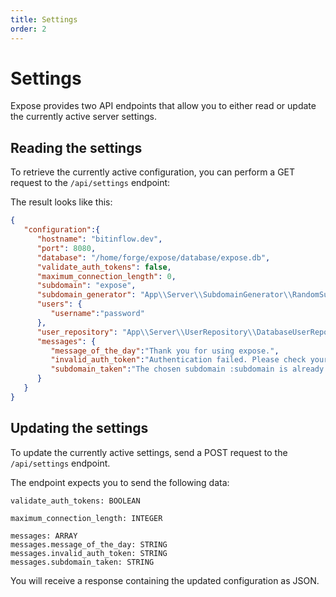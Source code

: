```yaml
---
title: Settings
order: 2
---
```


# Settings

Expose provides two API endpoints that allow you to either read or update the currently active server settings.

## Reading the settings

To retrieve the currently active configuration, you can perform a GET request to the `/api/settings` endpoint:

The result looks like this:

```json
{
   "configuration":{
      "hostname": "bitinflow.dev",
      "port": 8080,
      "database": "/home/forge/expose/database/expose.db",
      "validate_auth_tokens": false,
      "maximum_connection_length": 0,
      "subdomain": "expose",
      "subdomain_generator": "App\\Server\\SubdomainGenerator\\RandomSubdomainGenerator",
      "users": {
         "username":"password"
      },
      "user_repository": "App\\Server\\UserRepository\\DatabaseUserRepository",
      "messages": {
         "message_of_the_day":"Thank you for using expose.",
         "invalid_auth_token":"Authentication failed. Please check your authentication token and try again.",
         "subdomain_taken":"The chosen subdomain :subdomain is already taken. Please choose a different subdomain."
      }
   }
}
```

## Updating the settings

To update the currently active settings, send a POST request to the `/api/settings` endpoint.

The endpoint expects you to send the following data:

```
validate_auth_tokens: BOOLEAN

maximum_connection_length: INTEGER

messages: ARRAY
messages.message_of_the_day: STRING
messages.invalid_auth_token: STRING
messages.subdomain_taken: STRING
```

You will receive a response containing the updated configuration as JSON.
